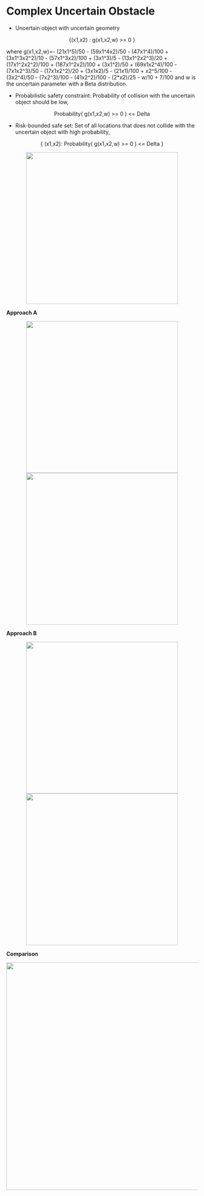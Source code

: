 


# Complex Uncertain Obstacle



* Uncertain object with uncertain geometry


<p align="center">
{(x1,x2) : g(x1,x2,w) >= 0 }  
<p>

where g(x1,x2,w)=- (21x1^5)/50 - (59x1^4x2)/50 - (47x1^4)/100 + (3x1^3x2^2)/10 - (57x1^3x2)/100 + (3x1^3)/5 - (13x1^2x2^3)/20 + (17x1^2x2^2)/100 + (187x1^2x2)/100 + (3x1^2)/50 + (69x1x2^4)/100 - (7x1x2^3)/50 - (17x1x2^2)/20 + (3x1x2)/5 - (21x1)/100 + x2^5/100 - (3x2^4)/50 - (7x2^3)/100 - (41x2^2)/100 - (2*x2)/25 - w/10 + 7/100
and w is the uncertain parameter with a Beta distribution.


* Probabilistic safety constraint:
Probability of collision with the uncertain object should be low, 
<p align="center">
Probability( g(x1,x2,w) >= 0 ) <= Delta
<p>

* Risk-bounded safe set:
Set of all locations that does not collide with the uncertain object with high probability,
<p align="center">
{ (x1,x2): Probability( g(x1,x2,w) >= 0 ) <= Delta }
<p>

<p align="center">
<img src="https://github.com/jasour/Risk-Contours/blob/main/Examples/Example_3_2D_Nonconvex
/Plots/obj.png" width="400" height="400" />
<p align = "center">

**Approach A**
<p align="center">
<img src="https://github.com/jasour/Risk-Contours/blob/main/Examples/Example_3_2D_Nonconvex
/Plots/A_1.png" width="400" height="400" />
<img src="https://github.com/jasour/Risk-Contours/blob/main/Examples/Example_3_2D_Nonconvex
/Plots/A_2.png" width="400" height="400" />
<p align = "center">


**Approach B**
<p align="center">
<img src="https://github.com/jasour/Risk-Contours/blob/main/Examples/Example_3_2D_Nonconvex
/Plots/B_1.png" width="400" height="400" />
<img src="https://github.com/jasour/Risk-Contours/blob/main/Examples/Example_3_2D_Nonconvex
/Plots/B_2.png" width="400" height="400" />
<p align = "center">

  
  **Comparison**
  <p align="center">
<img src="https://github.com/jasour/Risk-Contours/blob/main/Examples/Example_3_2D_Nonconvex
/Plots/A_B.png" width="800" height="600" />
<p align = "center">



